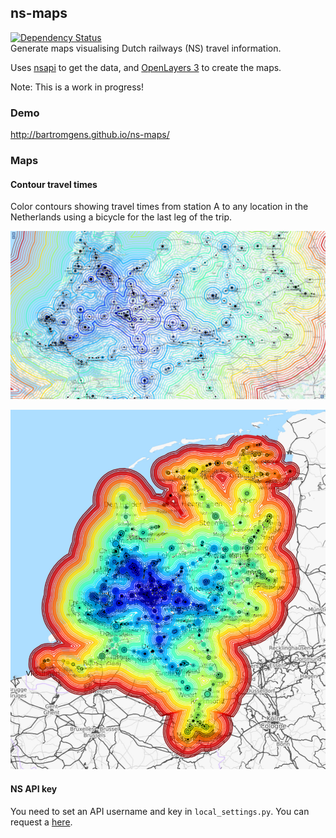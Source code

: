 ## ns-maps

[![Dependency Status](https://gemnasium.com/bartromgens/ns-maps.svg)](https://gemnasium.com/bartromgens/ns-maps)  
Generate maps visualising Dutch railways (NS) travel information. 

Uses [nsapi](https://github.com/aquatix/ns-api) to get the data, and [OpenLayers 3](https://github.com/openlayers/ol3) to create the maps. 

Note: This is a work in progress!

### Demo

http://bartromgens.github.io/ns-maps/

### Maps

#### Contour travel times

Color contours showing travel times from station A to any location in the Netherlands using a bicycle for the last leg of the trip. 

![Contour travel times demo. Detailed view.](/images/demo/contour_travel_times_utrecht_detail.jpg?raw=true)

![Contour travel times demo. Overview.](/images/demo/contour_travel_times_utrecht_overview.jpg?raw=true)

#### NS API key 

You need to set an API username and key in `local_settings.py`. 
You can request a [here](http://www.ns.nl/en/travel-information/ns-api).
